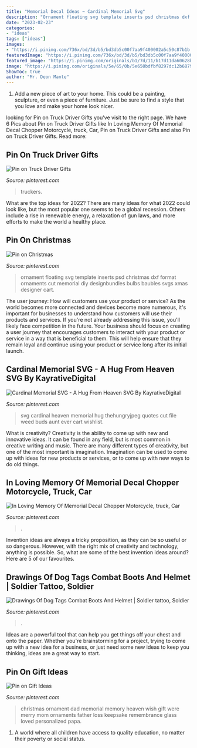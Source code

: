 ```yaml
---
title: "Memorial Decal Ideas ~ Cardinal Memorial Svg"
description: "Ornament floating svg template inserts psd christmas dxf format ornaments cut memorial diy designbundles bulbs baubles svgs xmas designer cart"
date: "2023-02-23"
categories:
- "ideas"
tags: ["ideas"]
images:
- "https://i.pinimg.com/736x/bd/3d/b5/bd3db5c00f7aa9f400002a5c50c87b1b.jpg"
featuredImage: "https://i.pinimg.com/736x/bd/3d/b5/bd3db5c00f7aa9f400002a5c50c87b1b.jpg"
featured_image: "https://i.pinimg.com/originals/b1/7d/11/b17d11da60628b817e84cfc3983eb4ed.jpg"
image: "https://i.pinimg.com/originals/5e/65/0b/5e650bdfbf8297dc12b68791fd53c476.jpg"
ShowToc: true
author: "Mr. Deon Mante"
---
```



1. Add a new piece of art to your home. This could be a painting, sculpture, or even a piece of furniture. Just be sure to find a style that you love and make your home look nicer.

	

		
looking for Pin on Truck Driver Gifts you've visit to the right page. We have 6 Pics about Pin on Truck Driver Gifts like In Loving Memory Of Memorial Decal Chopper Motorcycle, truck, Car, Pin on Truck Driver Gifts and also Pin on Truck Driver Gifts. Read more:
		
    
## Pin On Truck Driver Gifts

<img loading=lazy src="https://i.pinimg.com/originals/5e/65/0b/5e650bdfbf8297dc12b68791fd53c476.jpg" onerror="this.onerror=null;this.src='https://tse2.mm.bing.net/th?id=OIP.jvQ_gGE87LaMKLr3hMPGAwHaHa&amp;pid=15.1';" alt="Pin on Truck Driver Gifts">

_Source: pinterest.com_

>truckers. 

	

What are the top ideas for 2022?
There are many ideas for what 2022 could look like, but the most popular one seems to be a global recession. Others include a rise in renewable energy, a relaxation of gun laws, and more efforts to make the world a healthy place.

    
## Pin On Christmas

<img loading=lazy src="https://i.pinimg.com/originals/b1/7d/11/b17d11da60628b817e84cfc3983eb4ed.jpg" onerror="this.onerror=null;this.src='https://tse3.mm.bing.net/th?id=OIP.4S6FdGlL7TLk4Qdn0SLWNAHaE8&amp;pid=15.1';" alt="Pin on Christmas">

_Source: pinterest.com_

>ornament floating svg template inserts psd christmas dxf format ornaments cut memorial diy designbundles bulbs baubles svgs xmas designer cart. 

	

The user journey: How will customers use your product or service?
As the world becomes more connected and devices become more numerous, it's important for businesses to understand how customers will use their products and services. If you're not already addressing this issue, you'll likely face competition in the future.
Your business should focus on creating a user journey that encourages customers to interact with your product or service in a way that is beneficial to them. This will help ensure that they remain loyal and continue using your product or service long after its initial launch.

    
## Cardinal Memorial SVG - A Hug From Heaven SVG By KayrativeDigital

<img loading=lazy src="https://i.pinimg.com/736x/4a/9f/9b/4a9f9bc6c4a52bc5191d9b6088fcb16b.jpg" onerror="this.onerror=null;this.src='https://tse4.mm.bing.net/th?id=OIP.A7ETHQ3LOl_JUnRDiygG3gHaE8&amp;pid=15.1';" alt="Cardinal Memorial SVG - A Hug From Heaven SVG By KayrativeDigital">

_Source: pinterest.com_

>svg cardinal heaven memorial hug thehungryjpeg quotes cut file weed buds aunt ever cart wishlist. 

	

What is creativity?
Creativity is the ability to come up with new and innovative ideas. It can be found in any field, but is most common in creative writing and music. There are many different types of creativity, but one of the most important is imagination. Imagination can be used to come up with ideas for new products or services, or to come up with new ways to do old things.

    
## In Loving Memory Of Memorial Decal Chopper Motorcycle, Truck, Car

<img loading=lazy src="https://i.pinimg.com/originals/d3/21/9e/d3219e13554fd274ec8bf05b9c0bbc94.jpg" onerror="this.onerror=null;this.src='https://tse3.mm.bing.net/th?id=OIP.gNk3ns9YxvvziaiI00DCIQHaFo&amp;pid=15.1';" alt="In Loving Memory Of Memorial Decal Chopper Motorcycle, truck, Car">

_Source: pinterest.com_

>. 

	

Invention ideas are always a tricky proposition, as they can be so useful or so dangerous. However, with the right mix of creativity and technology, anything is possible. So, what are some of the best invention ideas around? Here are 5 of our favourites.

    
## Drawings Of Dog Tags Combat Boots And Helmet | Soldier Tattoo, Soldier

<img loading=lazy src="https://i.pinimg.com/736x/bd/3d/b5/bd3db5c00f7aa9f400002a5c50c87b1b.jpg" onerror="this.onerror=null;this.src='https://tse4.mm.bing.net/th?id=OIP.R6tsyu8zHr9H6B_PPkZ7-gHaJW&amp;pid=15.1';" alt="Drawings Of Dog Tags Combat Boots And Helmet | Soldier tattoo, Soldier">

_Source: pinterest.com_

>. 

	

Ideas are a powerful tool that can help you get things off your chest and onto the paper. Whether you're brainstorming for a project, trying to come up with a new idea for a business, or just need some new ideas to keep you thinking, ideas are a great way to start.

    
## Pin On Gift Ideas

<img loading=lazy src="https://i.pinimg.com/originals/76/c4/65/76c465fe756caab4580bfde4d83554d8.jpg" onerror="this.onerror=null;this.src='https://tse2.mm.bing.net/th?id=OIP.eH3vRhJ-nbwEqEub5G1ZIwHaNM&amp;pid=15.1';" alt="Pin on Gift Ideas">

_Source: pinterest.com_

>christmas ornament dad memorial memory heaven wish gift were merry mom ornaments father loss keepsake remembrance glass loved personalized papa. 

	

1. A world where all children have access to quality education, no matter their poverty or social status. 

